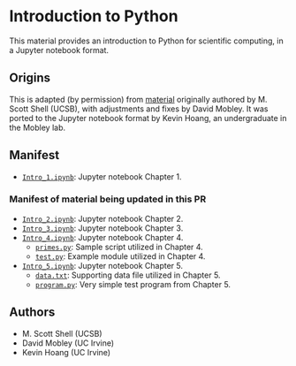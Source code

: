 # Introduction to Python

This material provides an introduction to Python for scientific computing, in a Jupyter notebook format.

## Origins
This is adapted (by permission) from [material](https://engineering.ucsb.edu/~shell/che210d/python.pdf) originally authored by M. Scott Shell (UCSB), with adjustments and fixes by David Mobley.
It was ported to the Jupyter notebook format by Kevin Hoang, an undergraduate in the Mobley lab.

## Manifest

- [`Intro_1.ipynb`](Intro_1.ipynb): Jupyter notebook Chapter 1.

### Manifest of material being updated in this PR
- [`Intro_2.ipynb`](Intro_2.ipynb): Jupyter notebook Chapter 2.
- [`Intro_3.ipynb`](Intro_3.ipynb): Jupyter notebook Chapter 3.
- [`Intro_4.ipynb`](Intro_4.ipynb): Jupyter notebook Chapter 4.
  - [`primes.py`](primes.py): Sample script utilized in Chapter 4.
  - [`test.py`](test.py): Example module utilized in Chapter 4.
- [`Intro_5.ipynb`](Intro_5.ipynb): Jupyter notebook Chapter 5.
  - [`data.txt`](data.txt): Supporting data file utilized in Chapter 5.
  - [`program.py`](program.py): Very simple test program from Chapter 5.

## Authors
- M. Scott Shell (UCSB)
- David Mobley (UC Irvine)
- Kevin Hoang (UC Irvine)
